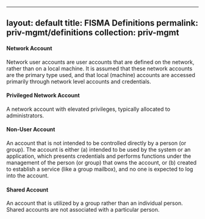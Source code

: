 
---
layout: default
title: FISMA Definitions
permalink: priv-mgmt/definitions
collection: priv-mgmt
---
#### Network Account
Network user accounts are user accounts that are defined on the network, rather than on a local machine. It is assumed that these network accounts are the primary type used, and that local (machine) accounts are accessed primarily through network level accounts and credentials.

#### Privileged Network Account
A network account with elevated privileges, typically allocated to administrators.

#### Non-User Account
An account that is not intended to be controlled directly by a person (or group). The account is either (a) intended to be used by the system or an application, which presents credentials and performs functions under the management of the person (or group) that owns the account, or (b) created to establish a service (like a group mailbox), and no one is expected to log into the account.

#### Shared Account
An account that is utilized by a group rather than an individual person. Shared accounts are not associated with a particular person.
